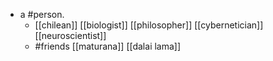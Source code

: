 - a #person.
	- [[chilean]] [[biologist]] [[philosopher]] [[cybernetician]] [[neuroscientist]]
	- #friends [[maturana]] [[dalai lama]]